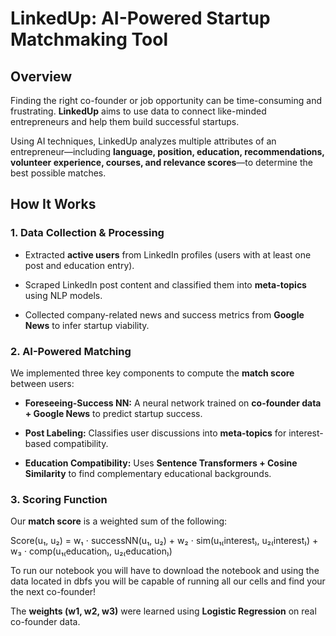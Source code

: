 # **LinkedUp: AI-Powered Startup Matchmaking Tool**  

 

## **Overview** 

Finding the right co-founder or job opportunity can be time-consuming and frustrating. **LinkedUp** aims to use data to connect like-minded entrepreneurs and help them build successful startups. 

 

Using AI techniques, LinkedUp analyzes multiple attributes of an entrepreneur—including **language, position, education, recommendations, volunteer experience, courses, and relevance scores**—to determine the best possible matches. 

 

## **How It Works** 

### **1. Data Collection & Processing** 

- Extracted **active users** from LinkedIn profiles (users with at least one post and education entry). 

- Scraped LinkedIn post content and classified them into **meta-topics** using NLP models. 

- Collected company-related news and success metrics from **Google News** to infer startup viability. 

 

### **2. AI-Powered Matching** 

We implemented three key components to compute the **match score** between users: 

- **Foreseeing-Success NN:** A neural network trained on **co-founder data + Google News** to predict startup success. 

- **Post Labeling:** Classifies user discussions into **meta-topics** for interest-based compatibility. 

- **Education Compatibility:** Uses **Sentence Transformers + Cosine Similarity** to find complementary educational backgrounds. 

 

### **3. Scoring Function** 

Our **match score** is a weighted sum of the following: 

Score(u₁, u₂) = w₁ ⋅ successNN(u₁, u₂)  + w₂ ⋅ sim(u₁₍interest₎, u₂₍interest₎) + w₃ ⋅ comp(u₁₍education₎, u₂₍education₎)


To run our notebook you will have to download the notebook and using the data located in dbfs you will be capable of running all our cells and find your the next co-founder! 


The **weights (w1, w2, w3)** were learned using **Logistic Regression** on real co-founder data.

 
